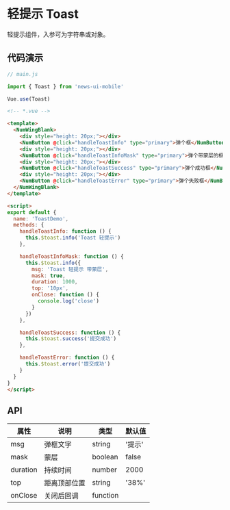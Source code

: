 # 轻提示 Toast

轻提示组件，入参可为字符串或对象。

## 代码演示
```javascript
// main.js

import { Toast } from 'news-ui-mobile'

Vue.use(Toast)
```

```html
<!-- *.vue -->

<template>
  <NumWingBlank>
    <div style="height: 20px;"></div>
    <NumButton @click="handleToastInfo" type="primary">弹个框</NumButton>
    <div style="height: 20px;"></div>
    <NumButton @click="handleToastInfoMask" type="primary">弹个带蒙层的框，自定义高度</NumButton>
    <div style="height: 20px;"></div>
    <NumButton @click="handleToastSuccess" type="primary">弹个成功框</NumButton>
    <div style="height: 20px;"></div>
    <NumButton @click="handleToastError" type="primary">弹个失败框</NumButton>
  </NumWingBlank>
</template>

<script>
export default {
  name: 'ToastDemo',
  methods: {
    handleToastInfo: function () {
      this.$toast.info('Toast 轻提示')
    },

    handleToastInfoMask: function () {
      this.$toast.info({
        msg: 'Toast 轻提示 带蒙层',
        mask: true,
        duration: 1000,
        top: '10px',
        onClose: function () {
          console.log('close')
        }
      })
    },

    handleToastSuccess: function () {
      this.$toast.success('提交成功')
    },

    handleToastError: function () {
      this.$toast.error('提交成功')
    }
  }
}
</script>

```

## API

| 属性 | 说明 | 类型 | 默认值 |
| --- | --- | --- | --- |
| msg | 弹框文字 | string | '提示' |
| mask | 蒙层 | boolean | false |
| duration | 持续时间 | number | 2000 |
| top | 距离顶部位置 | string | '38%' |
| onClose | 关闭后回调 | function | |
